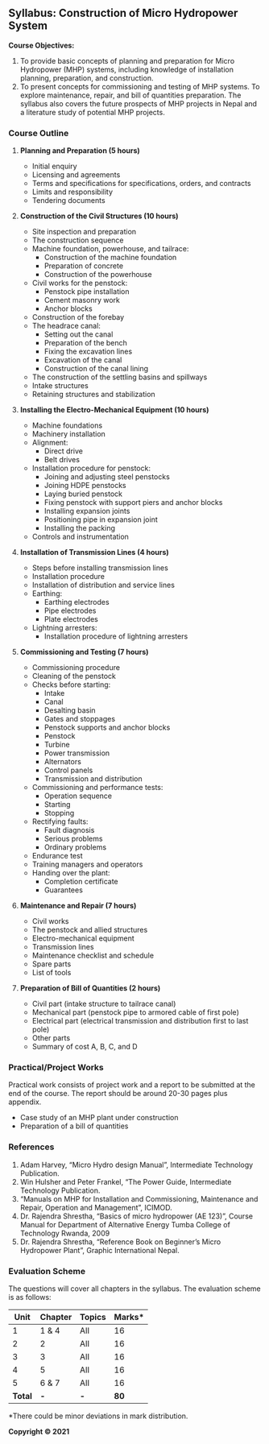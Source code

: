 ## Syllabus: Construction of Micro Hydropower System

**Course Objectives:**

1. To provide basic concepts of planning and preparation for Micro Hydropower (MHP) systems, including knowledge of installation planning, preparation, and construction.
2. To present concepts for commissioning and testing of MHP systems. To explore maintenance, repair, and bill of quantities preparation. The syllabus also covers the future prospects of MHP projects in Nepal and a literature study of potential MHP projects.

### Course Outline

1. **Planning and Preparation (5 hours)**
    * Initial enquiry
    * Licensing and agreements
    * Terms and specifications for specifications, orders, and contracts
    * Limits and responsibility
    * Tendering documents

2. **Construction of the Civil Structures (10 hours)**
    * Site inspection and preparation
    * The construction sequence
    * Machine foundation, powerhouse, and tailrace:
        * Construction of the machine foundation
        * Preparation of concrete
        * Construction of the powerhouse
    * Civil works for the penstock:
        * Penstock pipe installation
        * Cement masonry work
        * Anchor blocks
    * Construction of the forebay
    * The headrace canal:
        * Setting out the canal
        * Preparation of the bench
        * Fixing the excavation lines
        * Excavation of the canal
        * Construction of the canal lining
    * The construction of the settling basins and spillways
    * Intake structures
    * Retaining structures and stabilization

3. **Installing the Electro-Mechanical Equipment (10 hours)**
    * Machine foundations
    * Machinery installation
    * Alignment:
        * Direct drive
        * Belt drives
    * Installation procedure for penstock:
        * Joining and adjusting steel penstocks
        * Joining HDPE penstocks
        * Laying buried penstock
        * Fixing penstock with support piers and anchor blocks
        * Installing expansion joints
        * Positioning pipe in expansion joint
        * Installing the packing
    * Controls and instrumentation

4. **Installation of Transmission Lines (4 hours)**
    * Steps before installing transmission lines
    * Installation procedure
    * Installation of distribution and service lines
    * Earthing:
        * Earthing electrodes
        * Pipe electrodes
        * Plate electrodes
    * Lightning arresters:
        * Installation procedure of lightning arresters

5. **Commissioning and Testing (7 hours)**
    * Commissioning procedure
    * Cleaning of the penstock
    * Checks before starting:
        * Intake
        * Canal
        * Desalting basin
        * Gates and stoppages
        * Penstock supports and anchor blocks
        * Penstock
        * Turbine
        * Power transmission
        * Alternators
        * Control panels
        * Transmission and distribution
    * Commissioning and performance tests:
        * Operation sequence
        * Starting
        * Stopping
    * Rectifying faults:
        * Fault diagnosis
        * Serious problems
        * Ordinary problems
    * Endurance test
    * Training managers and operators
    * Handing over the plant:
        * Completion certificate
        * Guarantees

6. **Maintenance and Repair (7 hours)**
    * Civil works
    * The penstock and allied structures
    * Electro-mechanical equipment
    * Transmission lines
    * Maintenance checklist and schedule
    * Spare parts
    * List of tools

7. **Preparation of Bill of Quantities (2 hours)**
    * Civil part (intake structure to tailrace canal)
    * Mechanical part (penstock pipe to armored cable of first pole)
    * Electrical part (electrical transmission and distribution first to last pole)
    * Other parts
    * Summary of cost A, B, C, and D

### Practical/Project Works

Practical work consists of project work and a report to be submitted at the end of the course. The report should be around 20-30 pages plus appendix.

* Case study of an MHP plant under construction
* Preparation of a bill of quantities

### References

1. Adam Harvey, “Micro Hydro design Manual”, Intermediate Technology Publication.
2. Win Hulsher and Peter Frankel, “The Power Guide, Intermediate Technology Publication.
3. “Manuals on MHP for Installation and Commissioning, Maintenance and Repair, Operation and Management”, ICIMOD.
4. Dr. Rajendra Shrestha, “Basics of micro hydropower (AE 123)”, Course Manual for Department of Alternative Energy Tumba College of Technology Rwanda, 2009
5. Dr. Rajendra Shrestha, “Reference Book on Beginner’s Micro Hydropower Plant”, Graphic International Nepal.

### Evaluation Scheme

The questions will cover all chapters in the syllabus. The evaluation scheme is as follows:

| Unit | Chapter | Topics | Marks* |
|---|---|---|---|
| 1 | 1 & 4 | All | 16 |
| 2 | 2 | All | 16 |
| 3 | 3 | All | 16 |
| 4 | 5 | All | 16 |
| 5 | 6 & 7 | All | 16 |
| **Total** | **-** | **-** | **80** |

*There could be minor deviations in mark distribution.

**Copyright © 2021** 
